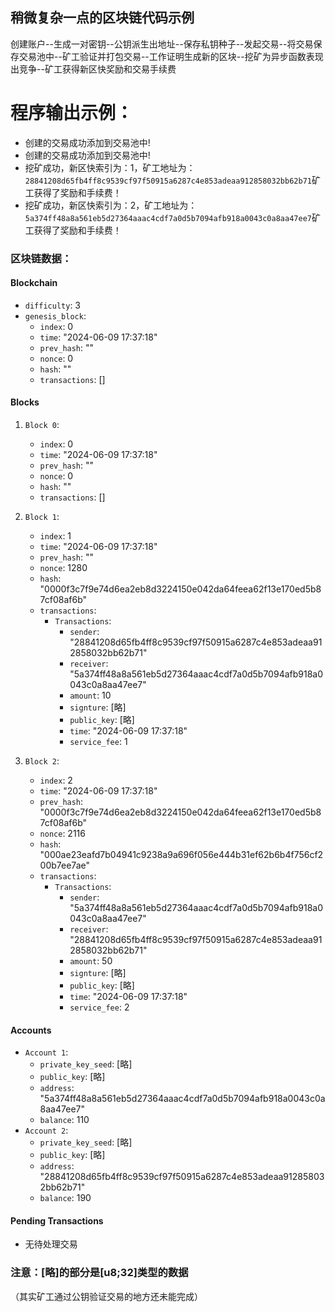 ## 稍微复杂一点的区块链代码示例

创建账户--生成一对密钥--公钥派生出地址--保存私钥种子--发起交易--将交易保存交易池中--矿工验证并打包交易--工作证明生成新的区块--挖矿为异步函数表现出竞争--矿工获得新区快奖励和交易手续费

# 程序输出示例：
- 创建的交易成功添加到交易池中!
- 创建的交易成功添加到交易池中!
- 挖矿成功，新区快索引为：1，矿工地址为：`28841208d65fb4ff8c9539cf97f50915a6287c4e853adeaa912858032bb62b71`矿工获得了奖励和手续费！
- 挖矿成功，新区快索引为：2，矿工地址为：`5a374ff48a8a561eb5d27364aaac4cdf7a0d5b7094afb918a0043c0a8aa47ee7`矿工获得了奖励和手续费！

### 区块链数据：
####  Blockchain
- `difficulty`: 3
- `genesis_block`:
  - `index`: 0
  - `time`: "2024-06-09 17:37:18"
  - `prev_hash`: ""
  - `nonce`: 0
  - `hash`: ""
  - `transactions`: []

#### Blocks
1. `Block 0`:
   - `index`: 0
   - `time`: "2024-06-09 17:37:18"
   - `prev_hash`: ""
   - `nonce`: 0
   - `hash`: ""
   - `transactions`: []
2. `Block 1`:
   - `index`: 1
   - `time`: "2024-06-09 17:37:18"
   - `prev_hash`: ""
   - `nonce`: 1280
   - `hash`: "0000f3c7f9e74d6ea2eb8d3224150e042da64feea62f13e170ed5b87cf08af6b"
   - `transactions`:
     - `Transactions`:
       - `sender`: "28841208d65fb4ff8c9539cf97f50915a6287c4e853adeaa912858032bb62b71"
       - `receiver`: "5a374ff48a8a561eb5d27364aaac4cdf7a0d5b7094afb918a0043c0a8aa47ee7"
       - `amount`: 10
       - `signture`: [略]
       - `public_key`: [略]
       - `time`: "2024-06-09 17:37:18"
       - `service_fee`: 1

3. `Block 2`:
   - `index`: 2
   - `time`: "2024-06-09 17:37:18"
   - `prev_hash`: "0000f3c7f9e74d6ea2eb8d3224150e042da64feea62f13e170ed5b87cf08af6b"
   - `nonce`: 2116
   - `hash`: "000ae23eafd7b04941c9238a9a696f056e444b31ef62b6b4f756cf200b7ee7ae"
   - `transactions`:
     - `Transactions`:
       - `sender`: "5a374ff48a8a561eb5d27364aaac4cdf7a0d5b7094afb918a0043c0a8aa47ee7"
       - `receiver`: "28841208d65fb4ff8c9539cf97f50915a6287c4e853adeaa912858032bb62b71"
       - `amount`: 50
       - `signture`: [略]
       - `public_key`: [略]
       - `time`: "2024-06-09 17:37:18"
       - `service_fee`: 2

#### Accounts
- `Account 1`:
  - `private_key_seed`: [略]
  - `public_key`: [略]
  - `address`: "5a374ff48a8a561eb5d27364aaac4cdf7a0d5b7094afb918a0043c0a8aa47ee7"
  - `balance`: 110
- `Account 2`:
  - `private_key_seed`: [略]
  - `public_key`: [略]
  - `address`: "28841208d65fb4ff8c9539cf97f50915a6287c4e853adeaa912858032bb62b71"
  - `balance`: 190

#### Pending Transactions
- 无待处理交易

### 注意：[略]的部分是[u8;32]类型的数据

（其实矿工通过公钥验证交易的地方还未能完成）
